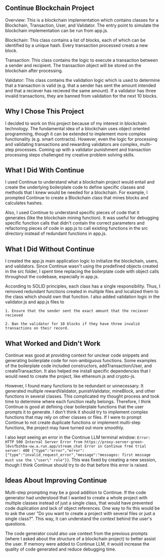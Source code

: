## Continue Blockchain Project
Overview: This is a blockchain implementation which contains classes for a Blockchain, 
Transaction, User, and Validator. The entry point to simulate the blockchain implementation can be run from app.js. 

Blockchain: This class contains a list of blocks, each of which can be identified by a unique hash. Every transaction processed creats a new block. 

Transaction: This class contains the logic to execute a transaction between a sender and recipient. The transaction object will be stored on the blockchain after processing.

Validator: This class contains the validation logic which is used to determine that a transaction is valid (e.g. that a sender has sent the amount intended and that a reciever has recieved the same amount). If a validator has three invalid transactions, they are banned from validation for the next 10 blocks. 

## Why I Chose This Project
I decided to work on this project because of my interest in blockchain technology. The fundamental idea of a blockchain uses object oriented programming, though it can be extended to implement more complex functionality (e.g. smart contracts). However, even the logic for processing and validating transactions and rewarding validators are complex, multi-step processes. Coming up with a validator punishment and transaction processing steps challenged my creative problem solving skills.

## What I Did With Continue
I used Continue to understand what a blockchain project would entail and create the underlying boilerplate code to define specific classes and methods that I knew would be needed for a blockchain. For example, I prompted Continue to create a Blockchain class that mines blocks and calculates hashes. 

Also, I used Continue to understand specific pieces of code that it generates (like the blockchain mining function). It was useful for debugging specific function calls that didn't contain the correct parameters and refactoring pieces of code in app.js to call existing functions in the src directory instead of redundant functions in app.js. 

## What I Did Without Continue
I created the app.js main application logic to initialize the blockchain, users, and validators. Since Continue wasn't using the predefined objects created in the src folder, I spent time replacing the boilerplate code with object calls throughout the codebase, especially in app.js. 

According to SOLID principles, each class has a single responsibility. Thus, I removed redundant functions created in multiple files and localized them to the class which should own that function. I also added validation logic in the validator.js and app.js files to

    1. Ensure that the sender sent the exact amount that the reciever recieved

    2. Ban the validator for 10 blocks if they have three invalid transactions on their record.

## What Worked and Didn't Work
Continue was good at providing context for unclear code snippets and generating boilerplate code for non-ambiguous functions. Some examples of the boilerplate code included constructors, addTransaction/User, and createTransaction. It also helped me install specific dependencies that I would need to create the project, like ethereum.js and crypto-js.

However, I found many functions to be redundant or unnecessary. It generated multiple rewardValidator, punishValidator, mineBlock, and other functions in several classes. This complicated my thought process and took time to determine where each function really belongs. Therefore, I think Continue is good at defining clear boilerplate functions that the user prompts it to generate. I don't think it should try to implement complex functions that may rely on other classes or files. If I were to prompt Continue to not create duplicate functions or implement multi-step functions, the project may have turned out more smoothly. 

I also kept seeing an error in the Continue LLM terminal window: `Error: HTTP 500 Internal Server Error from https://proxy-server-green-l6vsfbzhba-uw.a.run.app/stream_chat Error in Continue free trial server: 400 {"type":"error","error":{"type":"invalid_request_error","message":"messages: first message must use the \"user\" role"}}`. This was fixed by creating a new session, though I think Continue should try to do that before this error is raised.

## Ideas About Improving Continue
Multi-step prompting may be a good addition to Continue. If the code generator had understood that I wanted to create a whole project with multiple classes instead of just a single class, that would have prevented code duplication and lack of object references. One way to fix this would be to ask the user "Do you want to create a project with several files or just a single class?". This way, it can understand the context behind the user's questions. 

The code generator could also use context from the previous prompts (where I asked about the structure of a blockchain project) to better assist the user. If memory were added to Continue LLM, it would increase the quality of code generated and reduce debugging time. 
